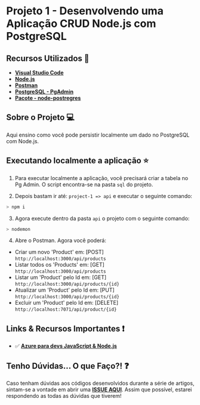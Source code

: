 # Projeto 1 - Desenvolvendo uma Aplicação CRUD Node.js com PostgreSQL

## Recursos Utilizados 🚀

* **[Visual Studio Code](https://code.visualstudio.com/?WT.mc_id=nodejs_postgresql_azure-github-gllemos)**
* **[Node.js](https://nodejs.org/en/)**
* **[Postman](https://www.getpostman.com/)**
* **[PostgreSQL - PgAdmin](https://www.postgresql.org/download/)**
* **[Pacote - node-postregres](https://node-postgres/)**

## Sobre o Projeto 💻

Aqui ensino como você pode persistir localmente um dado no PostgreSQL com Node.js.

## Executando localmente a aplicação ⭐️

1. Para executar localmente a aplicação, você precisará criar a tabela no Pg Admin. O script encontra-se na pasta `sql` do projeto.

2. Depois bastam ir até: `project-1 => api` e executar o seguinte comando:

```bash
> npm i
```

3. Agora execute dentro da pasta `api` o projeto com o seguinte comando:

```bash
> nodemon
```

4. Abre o Postman. Agora você poderá:

* Criar um novo 'Product' em: [POST] `http://localhost:3000/api/products` 
* Listar todos os 'Products' em: [GET] `http://localhost:3000/api/products` 
* Listar um 'Product' pelo Id em: [GET] `http://localhost:3000/api/products/{id}` 
* Atualizar um 'Product' pelo Id em: [PUT] `http://localhost:3000/api/products/{id}` 
* Excluir um 'Product' pelo Id em: [DELETE] `http://localhost:7071/api/product/{id}` 

## Links & Recursos Importantes ❗️

- ✅ **[Azure para devs JavaScript & Node.js](https://docs.microsoft.com/pt-br/javascript/azure/?WT.mc_id=nodejs_postgresql_azure-github-gllemos&view=azure-node-latest)**

## Tenho Dúvidas... O que Faço?! ❓

Caso tenham dúvidas aos códigos desenvolvidos durante a série de artigos, sintam-se a vontade em abrir uma **[ISSUE AQUI](https://github.com/glaucia86/nodejs-postgresql-azure/issues)**. Assim que possível, estarei respondendo as todas as dúvidas que tiverem!

